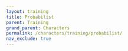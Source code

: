 ```yaml
---
layout: training
title: Probabilist
parent: Training
grand_parent: Characters
permalink: /characters/training/probabilist/
nav_exclude: true
---
```

